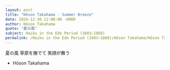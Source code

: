 ```yaml
---
layout: post
title: "Hōson Takahama - Summer Breeze"
date: 2024-12-30 12:00:00 -0000
author: Hōson Takahama
quote: "夏の風"
subject: Haiku in the Edo Period (1603–1868)
permalink: /Haiku in the Edo Period (1603–1868)/Hōson Takahama/Hōson Takahama - Summer Breeze
---
```


夏の風
草原を撫でて
笑顔が舞う



- Hōson Takahama
